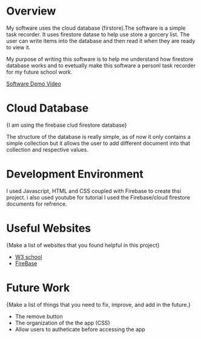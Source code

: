 # Overview
My software uses the cloud database (firstore).The software is a simple task recorder. It uses firestore datase to help use store a gorcery list. The user can write items into the database and then read it when they are ready to view it.

My purpose of writing this software is to help me understand how firestore database works and to evetually make this software a personl task recorder for my future school work.


[Software Demo Video](https://youtu.be/MioQ13qsAPI)

# Cloud Database

{I am using the firebase clud firestore database}

The structure of the database is really simple, as of now it only contains a simple collection but it allows the user to add different document into that collection and respective values.

# Development Environment

I used Javascript, HTML and CSS coupled with Firebase to create thsi project.
i also used youtube for tutorial
I used the Firebase/cloud firestore documents for refrence.

# Useful Websites

{Make a list of websites that you found helpful in this project}
* [W3 school](https://www.w3schools.com/)
* [FireBase](https://firebase.google.com/)

# Future Work

{Make a list of things that you need to fix, improve, and add in the future.}
* The remove button
* The organization of the the app (CSS)
* Allow users to autheticate before accessing the app